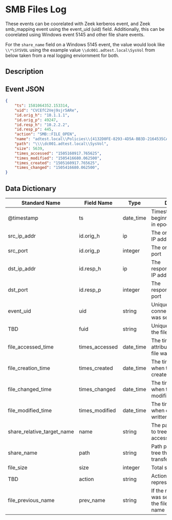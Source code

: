 # SMB Files Log

These events can be coorelated with Zeek kerberos event, and Zeek smb_mapping event using the event_uid (uid) field. Additionally, this can be coorelated using Windows event 5145 and other file share events.

For the `share_name` field on a Windows 5145 event, the value would look like `\\*\SYSVOL` using the example value `\\dc001.adtest.local\SysVol` from below taken from a real logging enviornment for both.

## Description

## Event JSON

```json
{
    "ts": 1581064352.153314,
    "uid": "CVCEfC2Vej9sjr5ARe",
    "id.orig_h": "10.1.1.1",
    "id.orig_p": 49247,
    "id.resp_h": "10.2.2.2",
    "id.resp_p": 445,
    "action": "SMB::FILE_OPEN",
    "name": "adtest.local\\Policies\\{4132D0FE-8293-4D5A-BB3D-2164535CA3B2}\\Machine\\Preferences\\ScheduledTasks\\ScheduledTasks.xml",
    "path": "\\\\dc001.adtest.local\\SysVol",
    "size": 5639,
    "times_accessed": "1505160917.765625",
    "times_modified": "1505416680.062500",
    "times_created": "1505160917.765625",
    "times_changed": "1505416680.062500",
}
```

## Data Dictionary

|	        Standard Name       	|            Field Name             |       	    Type            	|   	    Description          	|	     Sample Value           	|
|	-------------------------------	|	-------------------------------	|	-------------------------------	|	-------------------------------	|	-------------------------------	|
|     @timestamp     |     ts               |     date_time     |        Timestamp of the beginning of the event in epoch format     |     `1581064352.153314`  |
|     src_ip_addr     |     id.orig_h     |     ip     |     The originating/source IP address     |     `10.1.1.1`     |
|     src_port     |     id.orig_p          |     integer     |       The originating/source port        |     `49247`     |
|     dst_ip_addr     |     id.resp_h     |     ip     |     The responding/destination IP address     |     `10.2.2.2`     |
|     dst_port     |     id.resp_p          |     integer     |       The responding/destination port        |     `445`     |
|     event_uid     |     uid     |     string     |     Unique ID of the connection the file was sent over     |     `CVCEfC2Vej9sjr5ARe`     |
|     TBD     |     fuid     |     string     |     Unique ID of the file, if the file was extracted    |     ``     |
|     file_accessed_time     |     times_accessed  |   date_time   |   The time, in epoch, attribute for when the file was last accessed   |  `1505160917.765625`   |
|     file_creation_time     |     times_created   |   date_time   |  The time attribute for when the file was created   |  `1505160917.765625`   |
|     file_changed_time     |     times_changed   |   date_time   |   The time attribute for when the file was last modified   |   `1505416680.062500`   |
|     file_modified_time     |     times_modified  |   date_time   |   The time attribute for when data was last written to the file   |   `1505416680.062500`   |
|     share_relative_target_name     |     name     |     string     |     The path/name relative to tree's path that was accessed     |     `adtest.local\\Policies\\{4132D0FE-8293-4D5A-BB3D-2164535CA3B2}\\Machine\\Preferences\\ScheduledTasks\\ScheduledTasks.xml`     |
|     share_name     |     path     |     string     |     Path pulled from the tree this file was transferred to or from   | `\\dc001.adtest.local\SysVol` |
|     file_size     |     size     |     integer     |     Total size of the file   |    `5639`    |
|     TBD     |     action     |     string     |     Action this log record represents   |    `SMB::FILE_OPEN`   |
|     file_previous_name     |     prev_name     |     string     |     If the rename action was seen, this will be the file’s previous name   |  ``   |